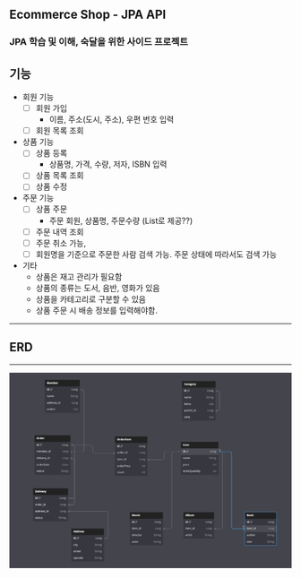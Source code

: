 ## Ecommerce Shop - JPA API

### JPA 학습 및 이해, 숙달을 위한 사이드 프로젝트


## 기능

- 회원 기능
  - [ ] 회원 가입 
    - 이름, 주소(도시, 주소), 우편 번호 입력
  - [ ] 회원 목록 조회
- 상품 기능
  - [ ] 상품 등록
    - 상품명, 가격, 수량, 저자, ISBN 입력
  - [ ] 상품 목록 조회 
  - [ ] 상품 수정
- 주문 기능
  - [ ] 상품 주문
    - 주문 회원, 상품명, 주문수량 (List로 제공??)
  - [ ] 주문 내역 조회
  - [ ] 주문 취소 가능, 
  - [ ] 회원명을 기준으로 주문한 사람 검색 가능. 주문 상태에 따라서도 검색 가능
- 기타
  - 상품은 재고 관리가 필요함
  - 상품의 종류는 도서, 음반, 영화가 있음
  - 상품을 카테고리로 구분할 수 있음
  - 상품 주문 시 배송 정보를 입력해야함.
---
## ERD 

---

![img.png](img.png)





